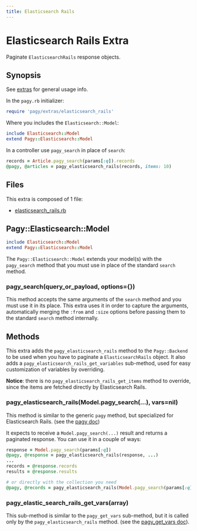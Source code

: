 ```yaml
---
title: Elasticsearch Rails
---
```

# Elasticsearch Rails Extra

Paginate `ElasticsearchRails` response objects.

## Synopsis

See [extras](../extras.md) for general usage info.

In the `pagy.rb` initializer:

```ruby
require 'pagy/extras/elasticsearch_rails'
```

Where you includes the `Elasticsearch::Model`:

```ruby
include Elasticsearch::Model
extend Pagy::Elasticsearch::Model
```

In a controller use `pagy_search` in place of `search`:

```ruby
records = Article.pagy_search(params[:q]).records
@pagy, @articles = pagy_elasticsearch_rails(records, items: 10)
```

## Files

This extra is composed of 1 file:

- [elasticsearch_rails.rb](https://github.com/ddnexus/pagy/blob/master/lib/pagy/extras/elasticsearch_rails.rb)

## Pagy::Elasticsearch::Model

```ruby
include Elasticsearch::Model
extend Pagy::Elasticsearch::Model
```

The `Pagy::Elasticsearch::Model` extends your model(s) with the `pagy_search` method that you must use in place of the standard `search` method.

### pagy_search(query_or_payload, options={})

This method accepts the same arguments of the `search` method and you must use it in its place. This extra uses it in order to capture the arguments, automatically merging the `:from` and `:size` options before passing them to the standard `search` method internally.

## Methods

This extra adds the `pagy_elasticsearch_rails` method to the `Pagy::Backend` to be used when you have to paginate a `ElasticsearchRails` object. It also adds a `pagy_elasticsearch_rails_get_variables` sub-method, used for easy customization of variables by overriding.

**Notice**: there is no `pagy_elasticsearch_rails_get_items` method to override, since the items are fetched directly by Elasticsearch Rails.

### pagy_elasticsearch_rails(Model.pagy_search(...), vars=nil)

This method is similar to the generic `pagy` method, but specialized for Elasticsearch Rails. (see the [pagy doc](../api/backend.md#pagycollection-varsnil))

It expects to receive a `Model.pagy_search(...)` result and returns a paginated response. You can use it in a couple of ways:

```ruby
response = Model.pagy_search(params[:q])
@pagy, @response = pagy_elasticsearch_rails(response, ...)
...
records = @response.records
results = @response.results

# or directly with the collection you need
@pagy, @records = pagy_elasticsearch_rails(Model.pagy_search(params[:q]).records, ...)
```

### pagy_elastic_search_rails_get_vars(array)

This sub-method is similar to the `pagy_get_vars` sub-method, but it is called only by the `pagy_elasticsearch_rails` method. (see the [pagy_get_vars doc](../api/backend.md#pagy_get_varscollection-vars)).
